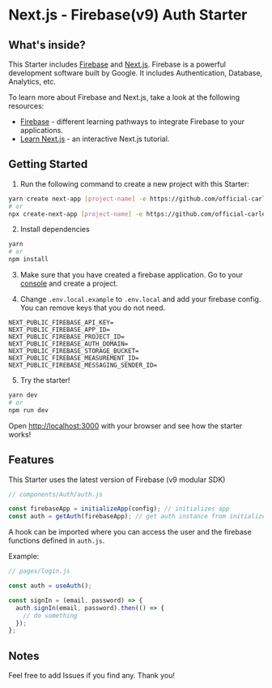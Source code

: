 # Next.js - Firebase(v9) Auth Starter

## What's inside?

This Starter includes [Firebase](https://firebase.google.com/) and [Next.js](https://nextjs.org). Firebase is a powerful development software built by Google. It includes Authentication, Database, Analytics, etc.

To learn more about Firebase and Next.js, take a look at the following resources:

- [Firebase](https://firebase.google.com/community/learn) - different learning pathways to integrate Firebase to your applications.
- [Learn Next.js](https://nextjs.org/learn) - an interactive Next.js tutorial.

## Getting Started

1. Run the following command to create a new project with this Starter:

```sh
yarn create next-app [project-name] -e https://github.com/official-carledwardfp/nextjs-firebase-auth-starter
# or
npx create-next-app [project-name] -e https://github.com/official-carledwardfp/nextjs-firebase-auth-starter
```

2. Install dependencies

```sh
yarn
# or
npm install
```

3. Make sure that you have created a firebase application. Go to your [console](https://console.firebase.google.com/u/0/) and create a project.

4. Change `.env.local.example` to `.env.local` and add your firebase config. You can remove keys that you do not need.

```
NEXT_PUBLIC_FIREBASE_API_KEY=
NEXT_PUBLIC_FIREBASE_APP_ID=
NEXT_PUBLIC_FIREBASE_PROJECT_ID=
NEXT_PUBLIC_FIREBASE_AUTH_DOMAIN=
NEXT_PUBLIC_FIREBASE_STORAGE_BUCKET=
NEXT_PUBLIC_FIREBASE_MEASUREMENT_ID=
NEXT_PUBLIC_FIREBASE_MESSAGING_SENDER_ID=
```

5. Try the starter!

```sh
yarn dev
# or
npm run dev
```

Open [http://localhost:3000](http://localhost:3000) with your browser and see how the starter works!

## Features

This Starter uses the latest version of Firebase (v9 modular SDK)

```js
// components/Auth/auth.js

const firebaseApp = initializeApp(config); // initializes app
const auth = getAuth(firebaseApp); // get auth instance from initialized app
```

A hook can be imported where you can access the user and the firebase functions defined in `auth.js`.

Example:

```js
// pages/login.js

const auth = useAuth();

const signIn = (email, password) => {
  auth.signIn(email, password).then(() => {
    // do something
  });
};
```

## Notes

Feel free to add Issues if you find any. Thank you!
